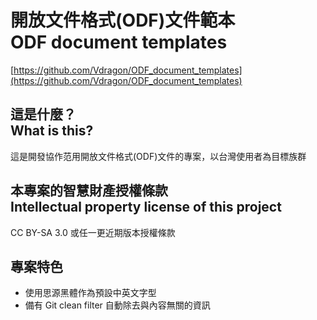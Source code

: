 # 開放文件格式(ODF)文件範本<br />ODF document templates
[https://github.com/Vdragon/ODF_document_templates](https://github.com/Vdragon/ODF_document_templates)

## 這是什麼？<br />What is this?
這是開發協作范用開放文件格式(ODF)文件的專案，以台灣使用者為目標族群

## 本專案的智慧財產授權條款<br />Intellectual property license of this project
CC BY-SA 3.0 或任一更近期版本授權條款

## 專案特色
* 使用思源黑體作為預設中英文字型
* 備有 Git clean filter 自動除去與內容無關的資訊